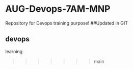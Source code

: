 # AUG-Devops-7AM-MNP
Repository for Devops training purpose!
##Updated in GIT
## devops ##
learning
>>>>>>> main
